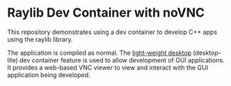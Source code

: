 # Raylib Dev Container with noVNC

This repository demonstrates using a dev container to develop C++ apps using the raylib library.

The application is compiled as normal. The [light-weight desktop](https://github.com/devcontainers/features/tree/main/src/desktop-lite) (desktop-lite) dev container feature is used to allow development of GUI applications. It provides a web-based VNC viewer to view and interact with the GUI application being developed.
